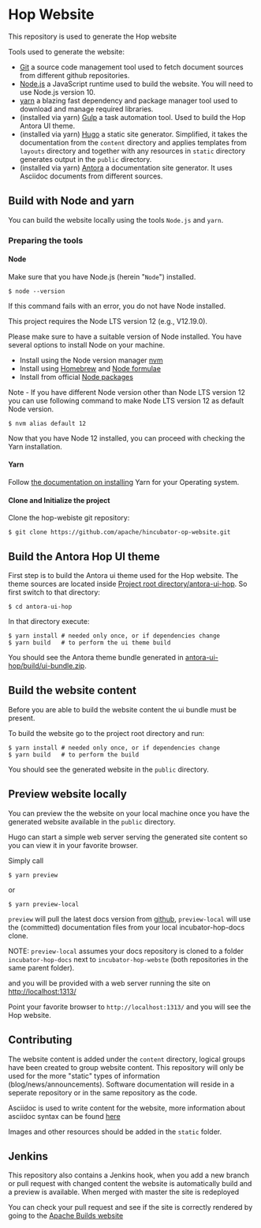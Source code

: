 # Hop Website

This repository is used to generate the Hop website

Tools used to generate the website:

 - [Git](https://git-scm.com/) a source code management tool used to fetch document sources from different
   github repositories.
 - [Node.js](https://nodejs.org/) a JavaScript runtime used to build the website. You will need to use Node.js version 10.
 - [yarn](https://yarnpkg.com/) a blazing fast dependency and package manager tool used to download
   and manage required libraries.
 - (installed via yarn) [Gulp](http://gulpjs.com/) a task automation tool. Used to build the Hop
   Antora UI theme.
 - (installed via yarn) [Hugo](https://gohugo.io) a static site generator. Simplified, it takes the
   documentation from the `content` directory and applies templates from `layouts`
   directory and together with any resources in `static` directory generates output in
   the `public` directory.
 - (installed via yarn) [Antora](https://antora.org/) a documentation site generator. It uses
   Asciidoc documents from different sources.

## Build with Node and yarn

You can build the website locally using the tools `Node.js` and `yarn`.


### Preparing the tools

#### Node

Make sure that you have Node.js (herein "`Node`") installed.

    $ node --version

If this command fails with an error, you do not have Node installed.

This project requires the Node LTS version 12 (e.g., V12.19.0).

Please make sure to have a suitable version of Node installed. You have several options to install
Node on your machine.

- Install using the Node version manager [nvm](https://github.com/creationix/nvm)
- Install using [Homebrew](https://brew.sh/) and [Node formulae](https://formulae.brew.sh/formula/node)
- Install from official [Node packages](https://nodejs.org/en/download/)

Note - If you have different Node version other than Node LTS version 12 you can use following command to make
Node LTS version 12 as default Node version.

    $ nvm alias default 12

Now that you have Node 12 installed, you can proceed with checking the Yarn installation.

#### Yarn

Follow [the documentation on installing](https://yarnpkg.com/en/docs/install) Yarn for your Operating system.

#### Clone and Initialize the project

Clone the hop-webiste git repository:

    $ git clone https://github.com/apache/hincubator-op-website.git


## Build the Antora Hop UI theme

First step is to build the Antora ui theme used for the Hop website. The theme sources are located
inside [Project root directory/antora-ui-hop](antora-ui-hop). So first switch to that directory:

    $ cd antora-ui-hop

In that directory execute:

    $ yarn install # needed only once, or if dependencies change
    $ yarn build   # to perform the ui theme build

You should see the Antora theme bundle generated in [antora-ui-hop/build/ui-bundle.zip](antora-ui-hop).

## Build the website content

Before you are able to build the website content the ui bundle must be present.

To build the website go to the project root directory and run:

    $ yarn install # needed only once, or if dependencies change
    $ yarn build   # to perform the build

You should see the generated website in the `public` directory.

## Preview website locally

You can preview the the website on your local machine once you have the generated website available in
the `public` directory.

Hugo can start a simple web server serving the generated site content so you can view it in your favorite browser.

Simply call

    $ yarn preview

or     

    $ yarn preview-local 

`preview` will pull the latest docs version from [github](https://github.com/apache/incubator-hop-docs),  `preview-local` will use the (committed) documentation files from your local incubator-hop-docs clone. 

NOTE: `preview-local` assumes your docs repository is cloned to a folder `incubator-hop-docs` next to `incubator-hop-webste` (both repositories in the same parent folder). 

and you will be provided with a web server running the site on [http://localhost:1313/](http://localhost:1313/)

Point your favorite browser to `http://localhost:1313/` and you will see the Hop website.

## Contributing

The website content is added under the `content` directory, logical groups have been created to group website content. This repository will only be used for the more "static" types of information (blog/news/announcements). Software documentation will reside in a seperate repository or in the same repository as the code.

Asciidoc is used to write content for the website, more information about asciidoc syntax can be found [here](https://asciidoctor.org/docs/asciidoc-syntax-quick-reference/)

Images and other resources should be added in the `static` folder.

## Jenkins
This repository also contains a Jenkins hook, when you add a new branch or pull request with changed content the website is automatically build and a preview is available. When merged with master the site is redeployed

You can check your pull request and see if the site is correctly rendered by going to the [Apache Builds website](https://ci-builds.apache.org/job/Hop/)
